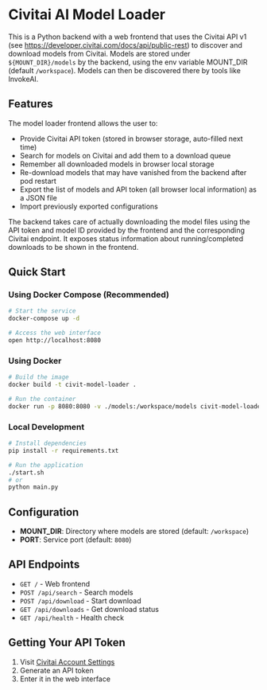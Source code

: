 # Civitai AI Model Loader

This is a Python backend with a web frontend that uses the Civitai API v1 (see https://developer.civitai.com/docs/api/public-rest) to discover and download models from Civitai. Models are stored under `${MOUNT_DIR}/models` by the backend, using the env variable MOUNT_DIR (default `/workspace`). Models can then be discovered there by tools like InvokeAI.

## Features

The model loader frontend allows the user to:

- Provide Civitai API token (stored in browser storage, auto-filled next time)
- Search for models on Civitai and add them to a download queue
- Remember all downloaded models in browser local storage
- Re-download models that may have vanished from the backend after pod restart
- Export the list of models and API token (all browser local information) as a JSON file
- Import previously exported configurations

The backend takes care of actually downloading the model files using the API token and model ID provided by the frontend and the corresponding Civitai endpoint. It exposes status information about running/completed downloads to be shown in the frontend.

## Quick Start

### Using Docker Compose (Recommended)

```bash
# Start the service
docker-compose up -d

# Access the web interface
open http://localhost:8080
```

### Using Docker

```bash
# Build the image
docker build -t civit-model-loader .

# Run the container
docker run -p 8080:8080 -v ./models:/workspace/models civit-model-loader
```

### Local Development

```bash
# Install dependencies
pip install -r requirements.txt

# Run the application
./start.sh
# or
python main.py
```

## Configuration

- **MOUNT_DIR**: Directory where models are stored (default: `/workspace`)
- **PORT**: Service port (default: `8080`)

## API Endpoints

- `GET /` - Web frontend
- `POST /api/search` - Search models
- `POST /api/download` - Start download
- `GET /api/downloads` - Get download status
- `GET /api/health` - Health check

## Getting Your API Token

1. Visit [Civitai Account Settings](https://civitai.com/user/account)
2. Generate an API token
3. Enter it in the web interface
